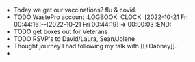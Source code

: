 - Today we get our vaccinations? flu & covid.
- TODO WastePro account
  :LOGBOOK:
  CLOCK: [2022-10-21 Fri 00:44:16]--[2022-10-21 Fri 00:44:19] =>  00:00:03
  :END:
- TODO get boxes out for Veterans
- TODO RSVP's to David/Laura, Sean/Jolene
- Thought journey I had following my talk with [[+Dabney]].
-
